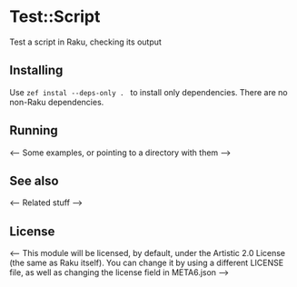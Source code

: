# Test::Script

Test a script in Raku, checking its output

## Installing

Use `zef instal --deps-only . ` to install only dependencies. There are no
 non-Raku dependencies.

## Running

<-- Some examples, or pointing to a directory with them -->

## See also

<-- Related stuff -->

## License
<-- 
This module will be licensed, by default, under the Artistic 2.0 License (the same as Raku itself). You can change it by using a different LICENSE file, as well as changing the license field in META6.json -->
